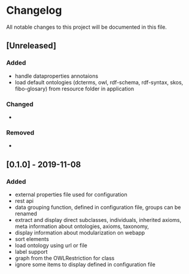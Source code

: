 # Changelog
All notable changes to this project will be documented in this file.

## [Unreleased]

### Added
- handle dataproperties annotaions
- load default ontologies (dcterms, owl, rdf-schema, rdf-syntax, skos, fibo-glosary) from resource folder in application

### Changed
-

### Removed
- 


## [0.1.0] - 2019-11-08
### Added
- external properties file used for configuration
- rest api
- data grouping function, defined in configuration file, groups can be renamed 
- extract and display direct subclasses, individuals, inherited axioms, meta information about ontologies, axioms, taxonomy,
- display information about modularization on webapp
- sort elements
- load ontology using url or file
- label support
- graph from the OWLRestriction for class
- ignore some items to display defined in configuration file



